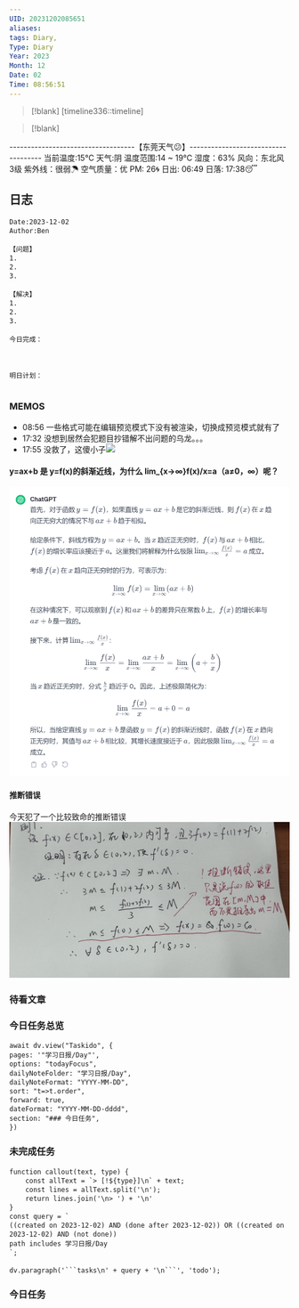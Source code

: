 ```yaml
---
UID: 20231202085651
aliases: 
tags: Diary,
Type: Diary
Year: 2023
Month: 12
Date: 02
Time: 08:56:51
---
```

> [!blank] 
> [timeline336::timeline]

>[!blank]
> 
-----------------------------------【东莞天气😕】------------------------------------
当前温度:15℃
天气:阴
温度范围:14 ~ 19℃
湿度：63%
风向：东北风 3级
紫外线：很弱☂
空气质量：优 PM: 26🌀
日出: 06:49 日落: 17:38😴

## 日志

```
Date:2023-12-02
Author:Ben

【问题】
1.
2.
3.

【解决】
1.
2.
3.

今日完成：



明日计划：


```

### MEMOS
- 08:56 一些格式可能在编辑预览模式下没有被渲染，切换成预览模式就有了
- 17:32 没想到居然会犯题目抄错解不出问题的乌龙。。。
- 17:55 没救了，这傻小子![](Pasted%20Image%2020231202175549.png)

#### y=ax+b 是 y=f(x)的斜渐近线，为什么 lim_{x->∞}f(x)/x=a（a≠0，∞）呢？

![](asset/Pasted%20image%2020231202112705.png)

#### 推断错误

今天犯了一个比较致命的推断错误
![](asset/c47431561b3cfaf6e0f930e74b8cd17.jpg)

### 待看文章


### 今日任务总览

```dataviewjs
await dv.view("Taskido", {
pages: '"学习日报/Day"',
options: "todayFocus",
dailyNoteFolder: "学习日报/Day",
dailyNoteFormat: "YYYY-MM-DD",
sort: "t=>t.order",
forward: true,
dateFormat: "YYYY-MM-DD-dddd",
section: "### 今日任务",
})
```

### 未完成任务

```dataviewjs
function callout(text, type) {
    const allText = `> [!${type}]\n` + text;
    const lines = allText.split('\n');
    return lines.join('\n> ') + '\n'
}
const query = `
((created on 2023-12-02) AND (done after 2023-12-02)) OR ((created on 2023-12-02) AND (not done))
path includes 学习日报/Day
`;

dv.paragraph('```tasks\n' + query + '\n```', 'todo');
```


### 今日任务
